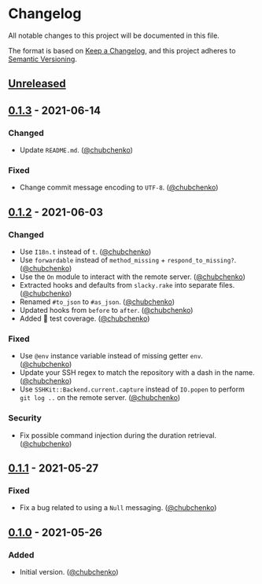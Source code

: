 # Changelog
All notable changes to this project will be documented in this file.

The format is based on [Keep a Changelog](https://keepachangelog.com/en/1.0.0/),
and this project adheres to [Semantic Versioning](https://semver.org/spec/v2.0.0.html).

## [Unreleased]

## [0.1.3] - 2021-06-14
### Changed
- Update `README.md`. ([@chubchenko][])

### Fixed
- Change commit message encoding to `UTF-8`. ([@chubchenko][])

## [0.1.2] - 2021-06-03
### Changed
- Use `I18n.t` instead of `t`. ([@chubchenko][])
- Use `forwardable` instead of `method_missing` + `respond_to_missing?`. ([@chubchenko][])
- Use the `On` module to interact with the remote server. ([@chubchenko][])
- Extracted hooks and defaults from `slacky.rake` into separate files. ([@chubchenko][])
- Renamed `#to_json` to `#as_json`. ([@chubchenko][])
- Updated hooks from `before` to `after`. ([@chubchenko][])
- Added 💯 test coverage. ([@chubchenko][])

### Fixed
- Use `@env` instance variable instead of missing getter `env`. ([@chubchenko][])
- Update your SSH regex to match the repository with a dash in the name. ([@chubchenko][])
- Use `SSHKit::Backend.current.capture` instead of `IO.popen` to perform `git log ..` on the remote server. ([@chubchenko][])

### Security
- Fix possible command injection during the duration retrieval. ([@chubchenko][])

## [0.1.1] - 2021-05-27
### Fixed
- Fix a bug related to using a `Null` messaging. ([@chubchenko][])

## [0.1.0] - 2021-05-26
### Added
- Initial version. ([@chubchenko][])

[@chubchenko]: https://github.com/chubchenko
[Unreleased]: https://github.com/chubchenko/capistrano-slacky/compare/v0.1.3...HEAD
[0.1.3]: https://github.com/chubchenko/capistrano-slacky/compare/v0.1.2...v0.1.3
[0.1.2]: https://github.com/chubchenko/capistrano-slacky/compare/v0.1.1...v0.1.2
[0.1.1]: https://github.com/chubchenko/capistrano-slacky/compare/v0.1.0...v0.1.1
[0.1.0]: https://github.com/chubchenko/capistrano-slacky/releases/tag/v0.1.0
